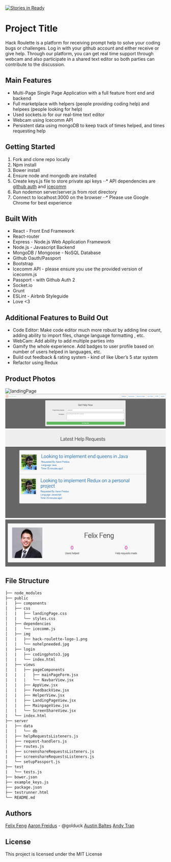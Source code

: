 [![Stories in Ready](https://badge.waffle.io/Regal-Tephra/Hack-Roulette.png?label=ready&title=Ready)](https://waffle.io/Regal-Tephra/Hack-Roulette)
# Project Title

Hack Roulette is a platform for receiving prompt help to solve your coding bugs or challenges. Log in with your github account and either receive or give help. Through our platform, you can get real time support through webcam and also participate in a shared text editor so both parties can contribute to the discussion. 

## Main Features
* Multi-Page Single Page Application with a full feature front end and backend
* Full marketplace with helpers (people providing coding help) and helpees (people looking for help)
* Used sockets.io for our real-time text editor 
* Webcam using Icecomm API
* Persistent data using mongoDB to keep track of times helped, and times requesting help

## Getting Started

1. Fork and clone repo locally
2. Npm install
3. Bower install
4. Ensure node and mongodb are installed
5. Create keys.js file to store private api keys
⋅⋅* API dependencies are [github auth](https://developer.github.com/v3/oauth/) and [icecomm](https://icecomm.io/)
6. Run nodemon server/server.js from root directory
7. Connect to localhost:3000 on the browser
⋅⋅* Please use Google Chrome for best experience


## Built With

* React - Front End Framework
* React-router
* Express - Node.js Web Application Framework
* Node.js - Javascript Backend
* MongoDB / Mongoose - NoSQL Database
* Github Oauth/Passport
* Bootstrap
* Icecomm API - please ensure you use the provided version of icecomm.js 
* Passport - with Github Auth 2
* Socket.io
* Grunt
* ESLint - Airbnb Styleguide
* Love <3

## Additional Features to Build Out

* Code Editor: Make code editor much more robust by adding line count, adding ability to import files, change language formatting , etc.
* WebCam: Add ability to add multiple parties into 
* Gamify the whole experience. Add badges to user profile based on number of users helped in languages, etc.
* Build out feedback & rating system - kind of like Uber’s 5 star system
* Refactor using Redux

## Product Photos

![landingPage](https://github.com/Regal-Tephra/Hack-Roulette/blob/master/readMeAssets/landingPage.png)
![getHelpView](https://github.com/Regal-Tephra/Hack-Roulette/blob/master/readMeAssets/getHelpView.png)
![helperView](https://github.com/Regal-Tephra/Hack-Roulette/blob/master/readMeAssets/helperView.png)
![profileExample](https://github.com/Regal-Tephra/Hack-Roulette/blob/master/readMeAssets/profileView.png)

## File Structure
```
├── node_modules                  
├── public
|   ├── components                   
│   ├── css      
│   |   ├── landingPage.css  
│   |   └── styles.css 
│   ├── dependencies
│   |   └── icecomm.js     
│   ├── img
│   |   ├── hack-roulette-logo-1.png
│   |   └── nohelpneeded.jpg
|   ├── login
│   |   ├── codingphoto3.jpg
│   |   └── index.html
|   ├── views
│   |   ├── pageComponents
|   |   |   ├── mainPageForm.jsx
|   |   |   └── NavbarView.jsx
│   |   ├── AppView.jsx 
│   |   ├── FeedbackView.jsx
│   |   ├── HelperView.jsx
│   |   ├── LandingPageView.jsx
│   |   ├── MainpageView.jsx
│   |   └── ScreenShareView.jsx
|   └── index.html                  
├── server
|   ├── data
│   |   └── db                     
│   ├── helpRequestsListeners.js         
│   ├── request-handlers.js        
│   ├── routes.js
|   ├── screenshareRequestsListeners.js
|   ├── screenshareRequestsListeners.js
|   └── setupPassport.js             
├── test 
|   └── tests.js                                
├── bower.json
├── example_keys.js
├── package.json
├── testrunner.html
└── README.md
```

## Authors

[Felix Feng](https://github.com/felix2feng)
[Aaron Freidus](https://github.com/shadowfool) - @golduck
[Austin Baltes](https://github.com/austinba)
[Andy Tran](https://github.com/adtran117)

## License

This project is licensed under the MIT License




